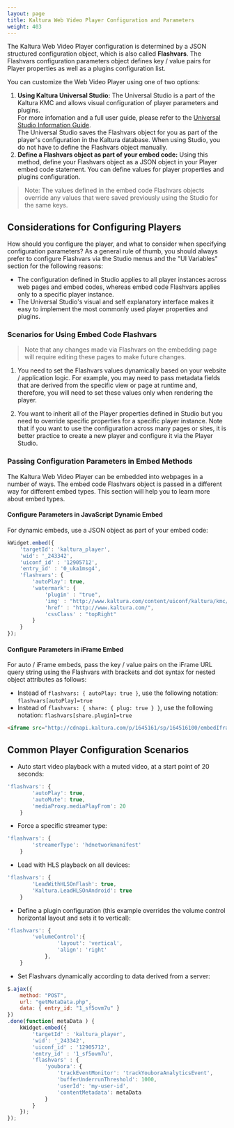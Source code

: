 ```yaml
---
layout: page
title: Kaltura Web Video Player Configuration and Parameters
weight: 403
---
```


The Kaltura Web Video Player configuration is determined by a JSON structured configuration object, which is also called **Flashvars**. The Flashvars configuration parameters object defines key / value pairs for Player properties as well as a plugins configuration list.   

You can customize the Web Video Player using one of two options:

1. **Using Kaltura Universal Studio:** The Universal Studio is a part of the Kaltura KMC and allows visual configuration of player parameters and plugins.  
For more infomation and a full user guide, please refer to the [Universal Studio Information Guide](https://knowledge.kaltura.com/node/1148).  
The Universal Studio saves the Flashvars object for you as part of the player's configuration in the Kaltura database. When using Studio, you do not have to define the Flashvars object manually.  
2. **Define a Flashvars object as part of your embed code:** Using this method, define your Flashvars object as a JSON object in your Player embed code statement. You can define values for player properties and plugins configuration.  

>Note: The values defined in the embed code Flashvars objects override any values that were saved previously using the Studio for the same keys.   

## Considerations for Configuring Players

How should you configure the player, and what to consider when specifying configuration parameters? As a general rule of thumb, you should always prefer to configure Flashvars via the Studio menus and the "UI Variables" section for the following reasons:  

* The configuration defined in Studio applies to all player instances across web pages and embed codes, whereas embed code Flashvars applies only to a specific player instance.
* The Universal Studio's visual and self explanatory interface makes it easy to implement the most commonly used player properties and plugins.

### Scenarios for Using Embed Code Flashvars   

> Note that any changes made via Flashvars on the embedding page will require editing these pages to make future changes. 

1. You need to set the Flashvars values dynamically based on your website / application logic.
For example, you may need to pass metadata fields that are derived from the specific view or page at runtime and, therefore, you will need to set these values only when rendering the player.

2. You want to inherit all of the Player properties defined in Studio but you need to override specific properties for a specific player instance. Note that if you want to use the configuration across many pages or sites, it is better practice to create a new player and configure it via the Player Studio.    

### Passing Configuration Parameters in Embed Methods

The Kaltura Web Video Player can be embedded into webpages in a number of ways. The embed code Flashvars object is passed in a different way for different embed types. This section will help you to learn more about embed types.  

#### Configure Parameters in JavaScript Dynamic Embed

For dynamic embeds, use a JSON object as part of your embed code:  

```javascript
kWidget.embed({
    'targetId': 'kaltura_player',
    'wid': '_243342',
    'uiconf_id' : '12905712',
    'entry_id' : '0_uka1msg4',
    'flashvars': {
        'autoPlay': true,
        'watermark': {
            'plugin' : "true",
            'img' : "http://www.kaltura.com/content/uiconf/kaltura/kmc/appstudio/kdp3/exampleWatermark.png",
            'href' : "http://www.kaltura.com/",
            'cssClass' : "topRight"
        }
    }
});
```

#### Configure Parameters in iFrame Embed

For auto / iFrame embeds, pass the key / value pairs on the iFrame URL query string using the Flashvars with brackets and dot syntax for nested object attributes as follows:   

* Instead of `flashvars: { autoPlay: true }`, use the following notation: `flashvars[autoPlay]=true` 
* Instead of `flashvars: { share: { plug: true } }`, use the following notation: `flashvars[share.plugin]=true`

```html
<iframe src="http://cdnapi.kaltura.com/p/1645161/sp/164516100/embedIframeJs/uiconf_id/33752651/partner_id/1645161?iframeembed=true&playerId=kaltura_player&entry_id=1_1josgev8&flashvars[autoPlay]=true&flashvars[share.plugin]=true" width="560" height="395" allowfullscreen webkitallowfullscreen mozAllowFullScreen frameborder="0"></iframe>
```

## Common Player Configuration Scenarios

* Auto start video playback with a muted video, at a start point of 20 seconds:

```javascript
'flashvars': {
        'autoPlay': true,
        'autoMute': true,
        'mediaProxy.mediaPlayFrom': 20
    }
```

* Force a specific streamer type:

```javascript
'flashvars': {
        'streamerType': 'hdnetworkmanifest'
    }
```

* Lead with HLS playback on all devices:

```javascript
'flashvars': {
        'LeadWithHLSOnFlash': true,
        'Kaltura.LeadHLSOnAndroid': true
    }
```

* Define a plugin configuration (this example overrides the volume control horizontal layout and sets it to vertical):

```javascript
'flashvars': {
        'volumeControl':{
                'layout': 'vertical',
                'align': 'right'
            },
    }
```

* Set Flashvars dynamically according to data derived from a server:

```javascript
$.ajax({
    method: "POST",
    url: "getMetaData.php",
    data: { entry_id: "1_sf5ovm7u" }
})
.done(function( metaData ) {
    kWidget.embed({
        'targetId' : 'kaltura_player',
        'wid': '_243342',
        'uiconf_id' : '12905712',
        'entry_id' : '1_sf5ovm7u',
        'flashvars' : {
            'youbora': {
                'trackEventMonitor': 'trackYouboraAnalyticsEvent',
                'bufferUnderrunThreshold': 1000,
                'userId': 'my-user-id',
                'contentMetadata': metaData
            }
        }
    });
});
```
